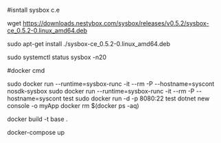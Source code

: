 #isntall sysbox c.e

wget https://downloads.nestybox.com/sysbox/releases/v0.5.2/sysbox-ce_0.5.2-0.linux_amd64.deb

sudo apt-get install ./sysbox-ce_0.5.2-0.linux_amd64.deb

sudo systemctl status sysbox -n20

#docker cmd

sudo docker run --runtime=sysbox-runc -it --rm -P  --hostname=syscont nosdk-sysbox
sudo docker run --runtime=sysbox-runc -it --rm -P  --hostname=syscont test
sudo docker run -d -p 8080:22 test
dotnet new console -o myApp
docker rm $(docker ps -aq)

docker build -t base .


docker-compose up
